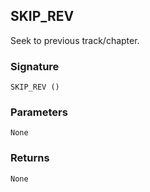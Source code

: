 ## SKIP\_REV

Seek to previous track/chapter.


### Signature

`SKIP_REV ()`


### Parameters

`None`


### Returns

`None`